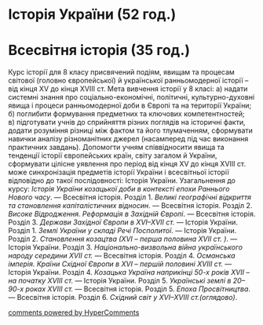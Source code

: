 <div id="hypercomments_widget" class="js-hypercomments-widget invisible"></div>

# Історія України (52 год.)
# Всесвітня історія (35 год.)

<p>Курс історії для 8&nbsp;класу присвячений подіям, явищам та процесам світової (головно європейської) й української ранньомодерної історії &ndash; від кінця XV до кінця XVIII&nbsp;ст. Мета вивчення історії у 8&nbsp;класі: а)&nbsp;надати системні знання про соціально-економічні, політичні, культурно-духовні явища і процеси ранньомодерної доби в Європі та на території України; б)&nbsp;поглибити формування предметних та ключових компетентностей; в)&nbsp;підготувати учнів до сприйняття різних поглядів на історичні факти, додати розуміння різниці між фактом та його тлумаченням, сформувати навички аналізу різноманітних джерел (насамперед під час виконання практичних завдань). Допомогти учням співвідносити явища та тенденції історії європейських країн, світу загалом й України, сформувати цілісне уявлення про період від кінця XV до кінця XVIII&nbsp;ст. може синхронізація предметів історії України і всесвітньої історії відповідно до такої послідовності: Історія України. Узагальнення до курсу:<em> Історія України козацької доби в контексті епохи Раннього Нового часу</em>. &mdash; Всесвітня історія. Розділ&nbsp;1. <em>Великі географічні відкриття та становлення капіталістичних відносин</em>. &mdash; Всесвітня історія. Розділ 2. <em>Високе Відродження. Реформація в Західній Європі</em>. &mdash; Всесвітня історія. Розділ&nbsp;3. <em>Держави Західної Європи в ХVІ&ndash;ХVІІ&nbsp;ст. </em>&mdash; Історія України. Розділ&nbsp;1. <em>Землі України у складі Речі Посполитої</em>. &mdash; Історія України. Розділ&nbsp;2. <em>Становлення козацтва (ХVІ &ndash; перша половина ХVІІ&nbsp;ст. )</em>. &mdash; Історія України. Розділ&nbsp;3. <em>Національно-визвольна війна українського народу середини XVII&nbsp;ст.</em> &mdash; Всесвітня історія. Розділ&nbsp;4. <em>Османська імперія. Країни Східної Європи в ХVІ &ndash; першій половині ХVІІІ ст.</em> &mdash; Історія України. Розділ&nbsp;4. <em>Козацька Україна наприкінці 50-х&nbsp;років ХVІІ&nbsp;&ndash; на початку ХVІІІ&nbsp;ст.</em> &mdash; Історія України. Розділ&nbsp;5. <em>Українські землі в 20&ndash;90-х&nbsp;роках ХVІІІ&nbsp;ст.</em> &mdash; Всесвітня історія. Розділ&nbsp;5. <em>Епоха Просвітництва</em>. &mdash; Всесвітня історія. Розділ&nbsp;6. <em>Східний світ у ХVІ&ndash;ХVІІІ ст.(оглядово)</em>.</p>

<div class="js-hypercomments-container">
<a href="http://hypercomments.com" class="hc-link" title="comments widget">comments powered by HyperComments</a>
</div>